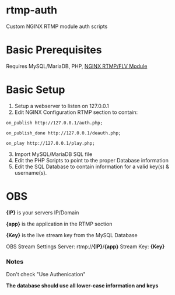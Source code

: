 # rtmp-auth

Custom NGINX RTMP module auth scripts

# Basic Prerequisites

Requires MySQL/MariaDB, PHP, [NGINX RTMP/FLV Module](https://github.com/winshining/nginx-http-flv-module)

# Basic Setup

1. Setup a webserver to listen on 127.0.0.1
2. Edit NGINX Configuration RTMP section to contain:

`on_publish http://127.0.0.1/auth.php;`

`on_publish_done http://127.0.0.1/deauth.php;`

`on_play http://127.0.0.1/play.php;`

3. Import MySQL/MariaDB SQL file
4. Edit the PHP Scripts to point to the proper Database information
5. Edit the SQL Database to contain information for a valid key(s) & username(s).

# OBS

**{IP}** is your servers IP/Domain

**{app}** is the application in the RTMP section

**{Key}** is the live stream key from the MySQL Database

OBS Stream Settings
Server: rtmp://**{IP}**/**{app}**
Stream Key: **{Key}**

### Notes
Don't check "Use Authenication"

**The database should use all lower-case information and keys**
